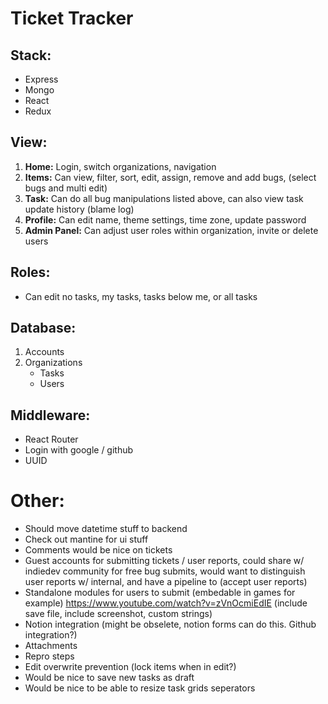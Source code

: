 # Ticket Tracker

## Stack:
- Express
- Mongo
- React
- Redux

## View:
1. **Home:** Login, switch organizations, navigation
2. **Items:** Can view, filter, sort, edit, assign, remove and add bugs, (select bugs and multi edit)
3. **Task:** Can do all bug manipulations listed above, can also view task update history (blame log)
4. **Profile:** Can edit name, theme settings, time zone, update password
5. **Admin Panel:** Can adjust user roles within organization, invite or delete users

## Roles:
- Can edit no tasks, my tasks, tasks below me, or all tasks

## Database:
1. Accounts
2. Organizations
   - Tasks
   - Users

## Middleware:
- React Router
- Login with google / github
- UUID

# Other:
- Should move datetime stuff to backend
- Check out mantine for ui stuff
- Comments would be nice on tickets
- Guest accounts for submitting tickets / user reports, could share w/ indiedev community for free bug submits, would want to distinguish user reports w/ internal, and have a pipeline to (accept user reports)
- Standalone modules for users to submit (embedable in games for example) https://www.youtube.com/watch?v=zVnOcmiEdIE (include save file, include screenshot, custom strings)
- Notion integration (might be obselete, notion forms can do this. Github integration?)
- Attachments
- Repro steps
- Edit overwrite prevention (lock items when in edit?)
- Would be nice to save new tasks as draft
- Would be nice to be able to resize task grids seperators
